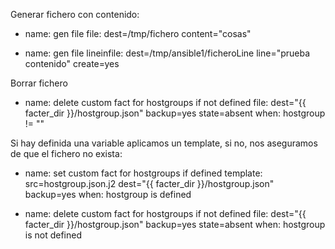 Generar fichero con contenido:

- name: gen file
  file: dest=/tmp/fichero content="cosas"

- name: gen file
  lineinfile: dest=/tmp/ansible1/ficheroLine line="prueba contenido" create=yes



Borrar fichero
- name: delete custom fact for hostgroups if not defined
  file: dest="{{ facter_dir }}/hostgroup.json" backup=yes state=absent
  when: hostgroup != ""



Si hay definida una variable aplicamos un template, si no, nos aseguramos de que el fichero no exista:
- name: set custom fact for hostgroups if defined
  template: src=hostgroup.json.j2 dest="{{ facter_dir }}/hostgroup.json" backup=yes
  when: hostgroup is defined

- name: delete custom fact for hostgroups if not defined
  file: dest="{{ facter_dir }}/hostgroup.json" backup=yes state=absent
  when: hostgroup is not defined

